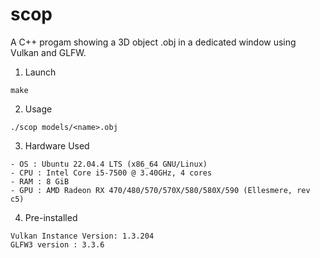 # scop
A C++ progam showing a 3D object <file>.obj in a dedicated window using Vulkan and GLFW.

1) Launch
```
make
```

2) Usage
```
./scop models/<name>.obj
```

3) Hardware Used
```
- OS : Ubuntu 22.04.4 LTS (x86_64 GNU/Linux)
- CPU : Intel Core i5-7500 @ 3.40GHz, 4 cores
- RAM : 8 GiB
- GPU : AMD Radeon RX 470/480/570/570X/580/580X/590 (Ellesmere, rev c5)
```

4) Pre-installed
```
Vulkan Instance Version: 1.3.204
GLFW3 version : 3.3.6

```